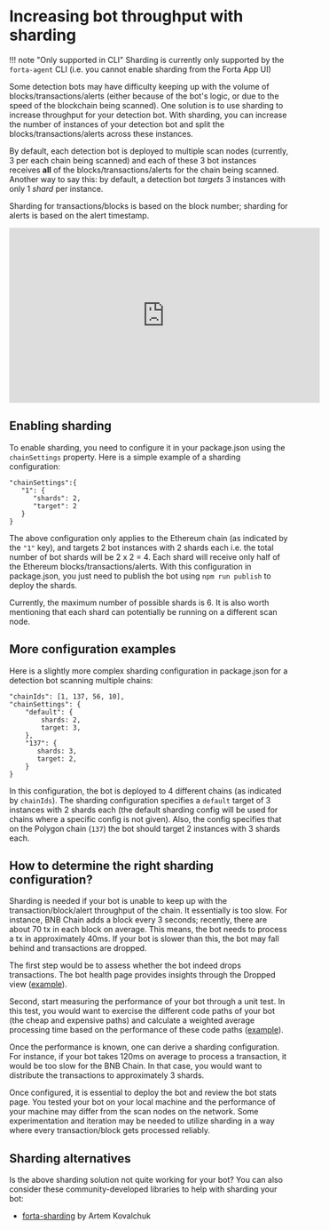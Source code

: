 # Increasing bot throughput with sharding

!!! note "Only supported in CLI"
      Sharding is currently only supported by the `forta-agent` CLI (i.e. you cannot enable sharding from the Forta App UI)

Some detection bots may have difficulty keeping up with the volume of blocks/transactions/alerts (either because of the bot's logic, or due to the speed of the blockchain being scanned). One solution is to use sharding to increase throughput for your detection bot. With sharding, you can increase the number of instances of your detection bot and split the blocks/transactions/alerts across these instances.

By default, each detection bot is deployed to multiple scan nodes (currently, 3 per each chain being scanned) and each of these 3 bot instances receives **all** of the blocks/transactions/alerts for the chain being scanned. Another way to say this: by default, a detection bot _targets_ 3 instances with only 1 _shard_ per instance.

Sharding for transactions/blocks is based on the block number; sharding for alerts is based on the alert timestamp.

<iframe width="560" height="315" src="https://www.youtube.com/embed/tTUrtvFgC34" title="YouTube video player" frameborder="0" allow="accelerometer; autoplay; clipboard-write; encrypted-media; gyroscope; picture-in-picture; web-share" allowfullscreen></iframe>

## Enabling sharding

To enable sharding, you need to configure it in your package.json using the `chainSettings` property. Here is a simple example of a sharding configuration:

```
"chainSettings":{
   "1": {
      "shards": 2,
      "target": 2
   }
}
```

The above configuration only applies to the Ethereum chain (as indicated by the `"1"` key), and targets 2 bot instances with 2 shards each i.e. the total number of bot shards will be 2 x 2 = 4. Each shard will receive only half of the Ethereum blocks/transactions/alerts. With this configuration in package.json, you just need to publish the bot using `npm run publish` to deploy the shards.

Currently, the maximum number of possible shards is 6. It is also worth mentioning that each shard can potentially be running on a different scan node.

## More configuration examples

Here is a slightly more complex sharding configuration in package.json for a detection bot scanning multiple chains:

```
"chainIds": [1, 137, 56, 10],
"chainSettings": {
    "default": {
        shards: 2,
        target: 3,
    },
    "137": {
       shards: 3,
       target: 2,
    }
}
```

In this configuration, the bot is deployed to 4 different chains (as indicated by `chainIds`). The sharding configuration specifies a `default` target of 3 instances with 2 shards each (the default sharding config will be used for chains where a specific config is not given). Also, the config specifies that on the Polygon chain (`137`) the bot should target 2 instances with 3 shards each.

## How to determine the right sharding configuration?

Sharding is needed if your bot is unable to keep up with the transaction/block/alert throughput of the chain. It essentially is too slow. For instance, BNB Chain adds a block every 3 seconds; recently, there are about 70 tx in each block on average. This means, the bot needs to process a tx in approximately 40ms. If your bot is slower than this, the bot may fall behind and transactions are dropped. 

The first step would be to assess whether the bot indeed drops transactions. The bot health page provides insights through the Dropped view ([example](https://explorer.forta.network/bot/0xa91a31df513afff32b9d85a2c2b7e786fdd681b3cdd8d93d6074943ba31ae400)).

Second, start measuring the performance of your bot through a unit test. In this test, you would want to exercise the different code paths of your bot (the cheap and expensive paths) and calculate a weighted average processing time based on the performance of these code paths ([example](https://github.com/forta-network/starter-kits/blob/main/funding-tornado-cash-py/src/agent_test.py)). 

Once the performance is known, one can derive a sharding configuration. For instance, if your bot takes 120ms on average to process a transaction, it would be too slow for the BNB Chain. In that case, you would want to distribute the transactions to approximately 3 shards.

Once configured, it is essential to deploy the bot and review the bot stats page. You tested your bot on your local machine and the performance of your machine may differ from the scan nodes on the network. Some experimentation and iteration may be needed to utilize sharding in a way where every transaction/block gets processed reliably.

## Sharding alternatives

Is the above sharding solution not quite working for your bot? You can also consider these community-developed libraries to help with sharding your bot:

- [forta-sharding](https://github.com/kovart/forta-sharding) by Artem Kovalchuk